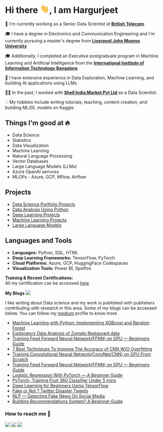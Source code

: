 # Hi there <img src="https://raw.githubusercontent.com/ABSphreak/ABSphreak/master/gifs/Hi.gif" width="30px">, I am Hargurjeet



🔭 I'm currently working as a Senior Data Scientist at [**British Telecom**](https://www.bt.com/).

🎓 I have a degree in Electronics and Communication Engineering and I'm currently pursuing a master's degree from [**Liverpool John Moores University**](https://www.ljmu.ac.uk/)

🎓 Additionally, I completed an Executive postgraduate program in Machine Learning and Artificial Intelligence from the [**International Institute of Information Technology Bangalore**](https://www.iiitb.ac.in/).

🌱 I have extensive experience in Data Exploration, Machine Learning, and building AI applications using LLMs.

👨‍💻 In the past, I worked with  [**Shell India Market Pvt Ltd**](https://www.shell.in/) as a Data Scientist.

💡 My hobbies include writing tutorials, teaching, content creation, and building ML/DL models on Kaggle.

## Things I'm good at 🔥
- Data Science
- Statistics 
- Data Visualization
- Machine Learning
- Natural Language Processing
- Vector Databases
- Large Language Models (LLMs)
- Azure OpenAI serivces
- MLOPs - Azure, GCP, Mflow, Airflow

## Projects
- [Data Science Portfolio Projects](https://github.com/hargurjeet/Portfolio-Projects/blob/main/README.md)
- [Data Analysis Using Python](https://github.com/hargurjeet/Data-Analysis-Using-Python)
- [Deep Learning Projects](https://github.com/hargurjeet/DeepLearning)
- [Machine Learning Projects](https://github.com/hargurjeet/MachineLearning)
- [Large Language Models](https://github.com/hargurjeet/LLMs)

## Languages and Tools
- **Languages:** Python, SQL, HTML
- **Deep Learning Frameworks:** TensorFlow, PyTorch
- **Cloud Platforms:** Azure, GCP, HuggingFace Codespaces
- **Visualization Tools:** Power BI, Spotfire

**Training & Recent Certificaitons:** 
<br> All my certification can be accessed [here](https://github.com/hargurjeet/Certificates)

**My Blogs** <img src="https://img.icons8.com/color/64/000000/blog.png"/>


I like writing about Data science and my work is published with publishers contributing with research in this area. Some of my blogs can be accessed below. You can follow my [medium](https://gurjeet333.medium.com/) profile to know more


  - [Machine Learning with Python: Implementing XGBoost and Random Forest](https://gurjeet333.medium.com/machine-learning-with-python-implementing-xgboost-and-random-forest-fd51fa4f9f4c)
  - [Exploratory Data Analysis of Zomato Restaurant data](https://blog.jovian.ai/explanatory-data-analysis-of-zomato-restaurant-data-71ba8c3c7e5e)
  - [Training Feed Forward Neural Network(FFNN) on GPU — Beginners Guide](https://medium.com/mlearning-ai/training-feed-forward-neural-network-ffnn-on-gpu-beginners-guide-2d04254deca9)
  - [7 Best Techniques To Improve The Accuracy of CNN W/O Overfitting](https://medium.com/mlearning-ai/7-best-techniques-to-improve-the-accuracy-of-cnn-w-o-overfitting-6db06467182f)
  - [Training Convolutional Neural Network(ConvNet/CNN) on GPU From Scratch](https://medium.com/mlearning-ai/training-convolutional-neural-network-convnet-cnn-on-gpu-from-scratch-439e9fdc13a5)
  - [Training Feed Forward Neural Network(FFNN) on GPU — Beginners Guide](https://medium.com/mlearning-ai/training-feed-forward-neural-network-ffnn-on-gpu-beginners-guide-2d04254deca9)
  - [Logistic Regression With PyTorch — A Beginner Guide](https://medium.com/analytics-vidhya/logistic-regression-with-pytorch-a-beginner-guide-33c2266ad129)
  - [PyTorch - Training Fruit 360 Classifier Under 5 mins]()
  - [Deep Learning for Beginners Using TensorFlow](https://gurjeet333.medium.com/cnn-german-traffic-signal-recognition-benchmarking-using-tensorflow-accuracy-80-d069b7996082)
  - [Fake or Not ? Twitter Disaster Tweets](https://gurjeet333.medium.com/fake-or-not-twitter-disaster-tweets-f1a6b2311be9)
  - [NLP — Detecting Fake News On Social Media](https://medium.com/mlearning-ai/nlp-detecting-fake-news-on-social-media-aa53ff74f2ff)
  - [Building Recommendations System? A Beginner Guide](https://medium.com/mlearning-ai/building-recommendations-system-a-beginner-guide-8593f205bc0a)


### How to reach me 📱

[<img target="_blank" src="https://img.icons8.com/cotton/64/000000/whatsapp--v4.png"/>](https://wa.me/919035828125) [<img target="_blank" src="https://img.icons8.com/doodle/64/000000/linkedin-circled.png"/>](https://www.linkedin.com/in/hargurjeet/) [<img src="https://img.icons8.com/dusk/64/000000/medium-new.png"/>](https://medium.com/@gurjeet333)
